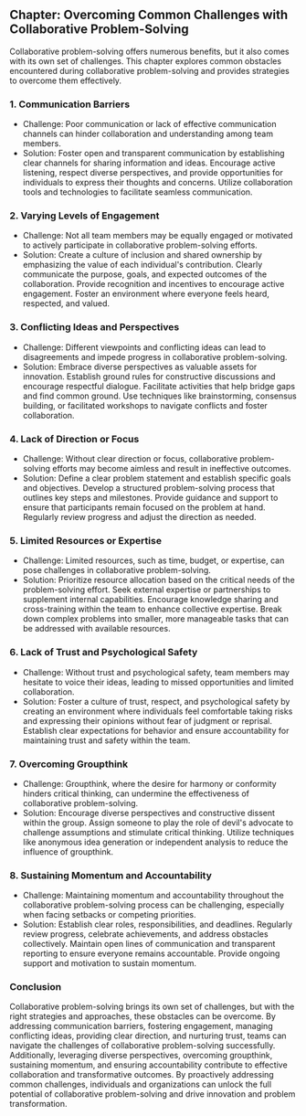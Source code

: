 Chapter: Overcoming Common Challenges with Collaborative Problem-Solving
------------------------------------------------------------------------

Collaborative problem-solving offers numerous benefits, but it also comes with its own set of challenges. This chapter explores common obstacles encountered during collaborative problem-solving and provides strategies to overcome them effectively.

### **1. Communication Barriers**

* Challenge: Poor communication or lack of effective communication channels can hinder collaboration and understanding among team members.
* Solution: Foster open and transparent communication by establishing clear channels for sharing information and ideas. Encourage active listening, respect diverse perspectives, and provide opportunities for individuals to express their thoughts and concerns. Utilize collaboration tools and technologies to facilitate seamless communication.

### **2. Varying Levels of Engagement**

* Challenge: Not all team members may be equally engaged or motivated to actively participate in collaborative problem-solving efforts.
* Solution: Create a culture of inclusion and shared ownership by emphasizing the value of each individual's contribution. Clearly communicate the purpose, goals, and expected outcomes of the collaboration. Provide recognition and incentives to encourage active engagement. Foster an environment where everyone feels heard, respected, and valued.

### **3. Conflicting Ideas and Perspectives**

* Challenge: Different viewpoints and conflicting ideas can lead to disagreements and impede progress in collaborative problem-solving.
* Solution: Embrace diverse perspectives as valuable assets for innovation. Establish ground rules for constructive discussions and encourage respectful dialogue. Facilitate activities that help bridge gaps and find common ground. Use techniques like brainstorming, consensus building, or facilitated workshops to navigate conflicts and foster collaboration.

### **4. Lack of Direction or Focus**

* Challenge: Without clear direction or focus, collaborative problem-solving efforts may become aimless and result in ineffective outcomes.
* Solution: Define a clear problem statement and establish specific goals and objectives. Develop a structured problem-solving process that outlines key steps and milestones. Provide guidance and support to ensure that participants remain focused on the problem at hand. Regularly review progress and adjust the direction as needed.

### **5. Limited Resources or Expertise**

* Challenge: Limited resources, such as time, budget, or expertise, can pose challenges in collaborative problem-solving.
* Solution: Prioritize resource allocation based on the critical needs of the problem-solving effort. Seek external expertise or partnerships to supplement internal capabilities. Encourage knowledge sharing and cross-training within the team to enhance collective expertise. Break down complex problems into smaller, more manageable tasks that can be addressed with available resources.

### **6. Lack of Trust and Psychological Safety**

* Challenge: Without trust and psychological safety, team members may hesitate to voice their ideas, leading to missed opportunities and limited collaboration.
* Solution: Foster a culture of trust, respect, and psychological safety by creating an environment where individuals feel comfortable taking risks and expressing their opinions without fear of judgment or reprisal. Establish clear expectations for behavior and ensure accountability for maintaining trust and safety within the team.

### **7. Overcoming Groupthink**

* Challenge: Groupthink, where the desire for harmony or conformity hinders critical thinking, can undermine the effectiveness of collaborative problem-solving.
* Solution: Encourage diverse perspectives and constructive dissent within the group. Assign someone to play the role of devil's advocate to challenge assumptions and stimulate critical thinking. Utilize techniques like anonymous idea generation or independent analysis to reduce the influence of groupthink.

### **8. Sustaining Momentum and Accountability**

* Challenge: Maintaining momentum and accountability throughout the collaborative problem-solving process can be challenging, especially when facing setbacks or competing priorities.
* Solution: Establish clear roles, responsibilities, and deadlines. Regularly review progress, celebrate achievements, and address obstacles collectively. Maintain open lines of communication and transparent reporting to ensure everyone remains accountable. Provide ongoing support and motivation to sustain momentum.

### Conclusion

Collaborative problem-solving brings its own set of challenges, but with the right strategies and approaches, these obstacles can be overcome. By addressing communication barriers, fostering engagement, managing conflicting ideas, providing clear direction, and nurturing trust, teams can navigate the challenges of collaborative problem-solving successfully. Additionally, leveraging diverse perspectives, overcoming groupthink, sustaining momentum, and ensuring accountability contribute to effective collaboration and transformative outcomes. By proactively addressing common challenges, individuals and organizations can unlock the full potential of collaborative problem-solving and drive innovation and problem transformation.
